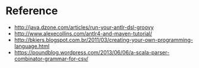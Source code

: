 

Reference
=========

* http://java.dzone.com/articles/run-your-antlr-dsl-groovy
* http://www.alexecollins.com/antlr4-and-maven-tutorial/
* http://bkiers.blogspot.com.br/2011/03/creating-your-own-programming-language.html
* https://poundblog.wordpress.com/2013/06/06/a-scala-parser-combinator-grammar-for-csv/
